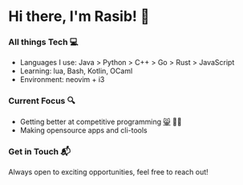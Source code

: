 # Hi there, I'm Rasib! 👋
<!--### About Me 🧑‍💻
I am a software dev from Pakistan.-->

### All things Tech 💻
- Languages I use: Java > Python > C++ > Go > Rust > JavaScript
- Learning: lua, Bash, Kotlin, OCaml
- Environment: neovim + i3
  
### Current Focus 🔍
- Getting better at competitive programming [😸](https://open.kattis.com/users/rasib) 🧑‍💻
- Making opensource apps and cli-tools

### Get in Touch 📬
Always open to exciting opportunities, feel free to reach out!

<!--**Rasib0/Rasib0** is a ✨ _special_ ✨ repository because its `README.md` (this file) appears on your GitHub profile.
Here are some ideas to get you started:

- 🔭 I’m currently working on ...
- 🌱 I’m currently learning ...
- 👯 I’m looking to collaborate on ...
- 🤔 I’m looking for help with ...
- 💬 Ask me about ...
- 📫 How to reach me: ...
- 😄 Pronouns: ...
- ⚡ Fun fact: ...
-->

<!--
###

<h3 align="left">About me</h2>

-->
